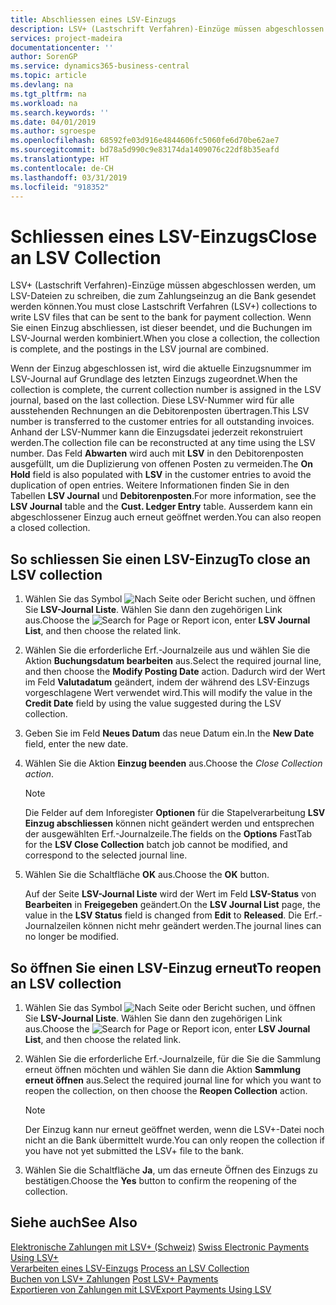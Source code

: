```yaml
---
title: Abschliessen eines LSV-Einzugs
description: LSV+ (Lastschrift Verfahren)-Einzüge müssen abgeschlossen werden, um LSV-Dateien zu schreiben, die zum Zahlungseinzug an die Bank gesendet werden können. Wenn Sie einen Einzug abschliessen, ist dieser beendet, und die Buchungen im LSV-Journal werden kombiniert.
services: project-madeira
documentationcenter: ''
author: SorenGP
ms.service: dynamics365-business-central
ms.topic: article
ms.devlang: na
ms.tgt_pltfrm: na
ms.workload: na
ms.search.keywords: ''
ms.date: 04/01/2019
ms.author: sgroespe
ms.openlocfilehash: 68592fe03d916e4844606fc5060fe6d70be62ae7
ms.sourcegitcommit: bd78a5d990c9e83174da1409076c22df8b35eafd
ms.translationtype: HT
ms.contentlocale: de-CH
ms.lasthandoff: 03/31/2019
ms.locfileid: "918352"
---
```

# <a name="close-an-lsv-collection"></a><span data-ttu-id="09f92-104">Schliessen eines LSV-Einzugs</span><span class="sxs-lookup"><span data-stu-id="09f92-104">Close an LSV Collection</span></span>
<span data-ttu-id="09f92-105">LSV+ (Lastschrift Verfahren)-Einzüge müssen abgeschlossen werden, um LSV-Dateien zu schreiben, die zum Zahlungseinzug an die Bank gesendet werden können.</span><span class="sxs-lookup"><span data-stu-id="09f92-105">You must close Lastschrift Verfahren (LSV+) collections to write LSV files that can be sent to the bank for payment collection.</span></span> <span data-ttu-id="09f92-106">Wenn Sie einen Einzug abschliessen, ist dieser beendet, und die Buchungen im LSV-Journal werden kombiniert.</span><span class="sxs-lookup"><span data-stu-id="09f92-106">When you close a collection, the collection is complete, and the postings in the LSV journal are combined.</span></span>  

<span data-ttu-id="09f92-107">Wenn der Einzug abgeschlossen ist, wird die aktuelle Einzugsnummer im LSV-Journal auf Grundlage des letzten Einzugs zugeordnet.</span><span class="sxs-lookup"><span data-stu-id="09f92-107">When the collection is complete, the current collection number is assigned in the LSV journal, based on the last collection.</span></span> <span data-ttu-id="09f92-108">Diese LSV-Nummer wird für alle ausstehenden Rechnungen an die Debitorenposten übertragen.</span><span class="sxs-lookup"><span data-stu-id="09f92-108">This LSV number is transferred to the customer entries for all outstanding invoices.</span></span> <span data-ttu-id="09f92-109">Anhand der LSV-Nummer kann die Einzugsdatei jederzeit rekonstruiert werden.</span><span class="sxs-lookup"><span data-stu-id="09f92-109">The collection file can be reconstructed at any time using the LSV number.</span></span> <span data-ttu-id="09f92-110">Das Feld **Abwarten** wird auch mit **LSV** in den Debitorenposten ausgefüllt, um die Duplizierung von offenen Posten zu vermeiden.</span><span class="sxs-lookup"><span data-stu-id="09f92-110">The **On Hold** field is also populated with **LSV** in the customer entries to avoid the duplication of open entries.</span></span> <span data-ttu-id="09f92-111">Weitere Informationen finden Sie in den Tabellen **LSV Journal** und **Debitorenposten**.</span><span class="sxs-lookup"><span data-stu-id="09f92-111">For more information, see the **LSV Journal** table and the **Cust. Ledger Entry** table.</span></span> <span data-ttu-id="09f92-112">Ausserdem kann ein abgeschlossener Einzug auch erneut geöffnet werden.</span><span class="sxs-lookup"><span data-stu-id="09f92-112">You can also reopen a closed collection.</span></span>  

## <a name="to-close-an-lsv-collection"></a><span data-ttu-id="09f92-113">So schliessen Sie einen LSV-Einzug</span><span class="sxs-lookup"><span data-stu-id="09f92-113">To close an LSV collection</span></span>  

1.  <span data-ttu-id="09f92-114">Wählen Sie das Symbol ![Nach Seite oder Bericht suchen](../../media/ui-search/search_small.png "Nach Seite ober Bericht suchen"), und öffnen Sie **LSV-Journal Liste**. Wählen Sie dann den zugehörigen Link aus.</span><span class="sxs-lookup"><span data-stu-id="09f92-114">Choose the ![Search for Page or Report](../../media/ui-search/search_small.png "Search for Page or Report icon") icon, enter **LSV Journal List**, and then choose the related link.</span></span>  
2.  <span data-ttu-id="09f92-115">Wählen Sie die erforderliche Erf.-Journalzeile aus und wählen Sie die Aktion **Buchungsdatum bearbeiten** aus.</span><span class="sxs-lookup"><span data-stu-id="09f92-115">Select the required journal line, and then choose the **Modify Posting Date** action.</span></span> <span data-ttu-id="09f92-116">Dadurch wird der Wert im Feld **Valutadatum** geändert, indem der während des LSV-Einzugs vorgeschlagene Wert verwendet wird.</span><span class="sxs-lookup"><span data-stu-id="09f92-116">This will modify the value in the **Credit Date** field by using the value suggested during the LSV collection.</span></span>  
3.  <span data-ttu-id="09f92-117">Geben Sie im Feld **Neues Datum** das neue Datum ein.</span><span class="sxs-lookup"><span data-stu-id="09f92-117">In the **New Date** field, enter the new date.</span></span>  
4.  <span data-ttu-id="09f92-118">Wählen Sie die Aktion **Einzug beenden** aus.</span><span class="sxs-lookup"><span data-stu-id="09f92-118">Choose the **Close Collection* action*.</span></span>  

    > [!NOTE]  
    >  <span data-ttu-id="09f92-119">Die Felder auf dem Inforegister **Optionen** für die Stapelverarbeitung **LSV Einzug abschliessen** können nicht geändert werden und entsprechen der ausgewählten Erf.-Journalzeile.</span><span class="sxs-lookup"><span data-stu-id="09f92-119">The fields on the **Options** FastTab for the **LSV Close Collection** batch job cannot be modified, and correspond to the selected journal line.</span></span>  

5.  <span data-ttu-id="09f92-120">Wählen Sie die Schaltfläche **OK** aus.</span><span class="sxs-lookup"><span data-stu-id="09f92-120">Choose the **OK** button.</span></span>  

    <span data-ttu-id="09f92-121">Auf der Seite **LSV-Journal Liste** wird der Wert im Feld **LSV-Status** von **Bearbeiten** in **Freigegeben** geändert.</span><span class="sxs-lookup"><span data-stu-id="09f92-121">On the **LSV Journal List** page, the value in the **LSV Status** field is changed from **Edit** to **Released**.</span></span> <span data-ttu-id="09f92-122">Die Erf.-Journalzeilen können nicht mehr geändert werden.</span><span class="sxs-lookup"><span data-stu-id="09f92-122">The journal lines can no longer be modified.</span></span>  

## <a name="to-reopen-an-lsv-collection"></a><span data-ttu-id="09f92-123">So öffnen Sie einen LSV-Einzug erneut</span><span class="sxs-lookup"><span data-stu-id="09f92-123">To reopen an LSV collection</span></span>  

1.  <span data-ttu-id="09f92-124">Wählen Sie das Symbol ![Nach Seite oder Bericht suchen](../../media/ui-search/search_small.png "Nach Seite ober Bericht suchen"), und öffnen Sie **LSV-Journal Liste**. Wählen Sie dann den zugehörigen Link aus.</span><span class="sxs-lookup"><span data-stu-id="09f92-124">Choose the ![Search for Page or Report](../../media/ui-search/search_small.png "Search for Page or Report icon") icon, enter **LSV Journal List**, and then choose the related link.</span></span>  
2.  <span data-ttu-id="09f92-125">Wählen Sie die erforderliche Erf.-Journalzeile, für die Sie die Sammlung erneut öffnen möchten und wählen Sie dann die Aktion **Sammlung erneut öffnen** aus.</span><span class="sxs-lookup"><span data-stu-id="09f92-125">Select the required journal line for which you want to reopen the collection, on then choose the **Reopen Collection** action.</span></span>  

    > [!NOTE]  
    >  <span data-ttu-id="09f92-126">Der Einzug kann nur erneut geöffnet werden, wenn die LSV+-Datei noch nicht an die Bank übermittelt wurde.</span><span class="sxs-lookup"><span data-stu-id="09f92-126">You can only reopen the collection if you have not yet submitted the LSV+ file to the bank.</span></span>  

3.  <span data-ttu-id="09f92-127">Wählen Sie die Schaltfläche **Ja**, um das erneute Öffnen des Einzugs zu bestätigen.</span><span class="sxs-lookup"><span data-stu-id="09f92-127">Choose the **Yes** button to confirm the reopening of the collection.</span></span>  

## <a name="see-also"></a><span data-ttu-id="09f92-128">Siehe auch</span><span class="sxs-lookup"><span data-stu-id="09f92-128">See Also</span></span>  
 <span data-ttu-id="09f92-129">[Elektronische Zahlungen mit LSV+ (Schweiz)](swiss-electronic-payments-using-lsv-.md) </span><span class="sxs-lookup"><span data-stu-id="09f92-129">[Swiss Electronic Payments Using LSV+](swiss-electronic-payments-using-lsv-.md) </span></span>  
 <span data-ttu-id="09f92-130">[Verarbeiten eines LSV-Einzugs](how-to-process-an-lsv-collection.md) </span><span class="sxs-lookup"><span data-stu-id="09f92-130">[Process an LSV Collection](how-to-process-an-lsv-collection.md) </span></span>  
 <span data-ttu-id="09f92-131">[Buchen von LSV+ Zahlungen](how-to-post-lsv-payments.md) </span><span class="sxs-lookup"><span data-stu-id="09f92-131">[Post LSV+ Payments](how-to-post-lsv-payments.md) </span></span>  
 [<span data-ttu-id="09f92-132">Exportieren von Zahlungen mit LSV</span><span class="sxs-lookup"><span data-stu-id="09f92-132">Export Payments Using LSV</span></span>](how-to-export-payments-using-lsv.md)
